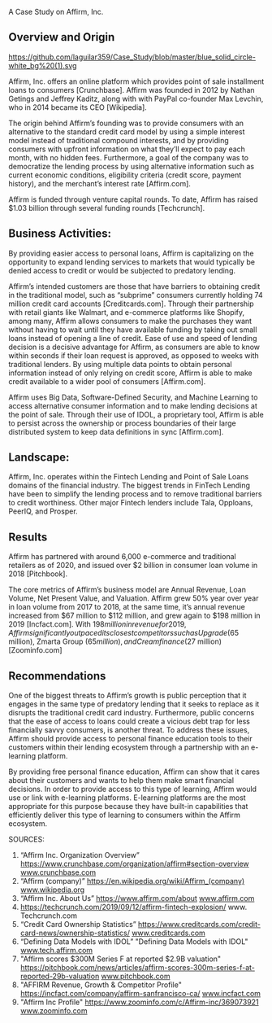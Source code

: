 A Case Study on Affirm, Inc.

## Overview and Origin

https://github.com/laguilar359/Case_Study/blob/master/blue_solid_circle-white_bg%20(1).svg

Affirm, Inc. offers an online platform which provides point of sale installment loans to consumers [Crunchbase]. Affirm was founded in 2012 by Nathan Getings and Jeffrey Kaditz, along with with PayPal co-founder Max Levchin, who in 2014 became its CEO [Wikipedia]. 

The origin behind Affirm’s founding was to provide consumers with an alternative to the standard credit card model by using a simple interest model instead of traditional compound interests, and by providing consumers with upfront information on what they’ll expect to pay each month, with no hidden fees. Furthermore, a goal of the company was to democratize the lending process by using alternative information such as current economic conditions, eligibility criteria (credit score, payment history), and the merchant’s interest rate [Affirm.com].

Affirm is funded through venture capital rounds. To date, Affirm has raised $1.03 billion through several funding rounds [Techcrunch].

## Business Activities:

By providing easier access to personal loans, Affirm is capitalizing on the opportunity to expand lending services to markets that would typically be denied access to credit or would be subjected to predatory lending.

Affirm’s intended customers are those that have barriers to obtaining credit in the traditional model, such as “subprime” consumers currently holding 74 million credit card accounts [Creditcards.com]. Through their partnership with retail giants like Walmart, and e-commerce platforms like Shopify, among many, Affirm allows consumers to make the purchases they want without having to wait until they have available funding by taking out small loans instead of opening a line of credit. Ease of use and speed of lending decision is a decisive advantage for Affirm, as consumers are able to know within seconds if their loan request is approved, as opposed to weeks with traditional lenders. By using multiple data points to obtain personal information instead of only relying on credit score, Affirm is able to make credit available to a wider pool of consumers [Affirm.com]. 

Affirm uses Big Data, Software-Defined Security, and Machine Learning to access alternative consumer information and to make lending decisions at the point of sale. Through their use of IDOL, a proprietary tool, Affirm is able to persist across the ownership or process boundaries of their large distributed system to keep data definitions in sync [Affirm.com].



## Landscape:

Affirm, Inc. operates within the Fintech Lending and Point of Sale Loans domains of the financial industry. The biggest trends in FinTech Lending have been to simplify the lending process and to remove traditional barriers to credit worthiness. Other major Fintech lenders include Tala, Opploans, PeerIQ, and Prosper.

## Results

Affirm has partnered with around 6,000 e-commerce and traditional retailers as of 2020, and issued over $2 billion in consumer loan volume in 2018 [Pitchbook].

The core metrics of Affirm’s business model are Annual Revenue, Loan Volume, Net Present Value, and Valuation. Affirm grew 50% year over year in loan volume from 2017 to 2018, at the same time, it’s annual revenue increased from $67 million to $112 million, and grew again to $198 million in 2019 [Incfact.com]. With $198 million in revenue for 2019, Affirm significantly outpaced its closest competitors such as Upgrade ($65 million), Zmarta Group ($65 million), and Creamfinance ($27 million) [Zoominfo.com]

## Recommendations

One of the biggest threats to Affirm’s growth is public perception that it engages in the same type of predatory lending that it seeks to replace as it disrupts the traditional credit card industry. Furthermore, public concerns that the ease of access to loans could create a vicious debt trap for less financially savvy consumers, is another threat. To address these issues, Affirm should provide access to personal finance education tools to their customers within their lending ecosystem through a partnership with an e-learning platform.

By providing free personal finance education, Affirm can show that it cares about their customers and wants to help them make smart financial decisions. In order to provide access to this type of learning, Affirm would use or link with e-learning platforms. E-learning platforms are the most appropriate for this purpose because they have built-in capabilities that efficiently deliver this type of learning to consumers within the Affirm ecosystem.






SOURCES:

1.	“Affirm Inc. Organization Overview”  https://www.crunchbase.com/organization/affirm#section-overview www.crunchbase.com
2.	 “Affirm (company)” https://en.wikipedia.org/wiki/Affirm_(company) www.wikipedia.org
3.	 “Affirm Inc. About Us” https://www.affirm.com/about www.affirm.com
4.	https://techcrunch.com/2019/09/12/affirm-fintech-explosion/ www. Techcrunch.com
5.	“Credit Card Ownership Statistics” https://www.creditcards.com/credit-card-news/ownership-statistics/ www.creditcards.com
6.	“Defining Data Models with IDOL” "Defining Data Models with IDOL" www.tech.affirm.com
7.	"Affirm scores $300M Series F at reported $2.9B valuation" https://pitchbook.com/news/articles/affirm-scores-300m-series-f-at-reported-29b-valuation www.pitchbook.com
8.	"AFFIRM Revenue, Growth & Competitor Profile" https://incfact.com/company/affirm-sanfrancisco-ca/ www.incfact.com
9.	"Affirm Inc Profile" https://www.zoominfo.com/c/Affirm-inc/369073921  www.zoominfo.com

